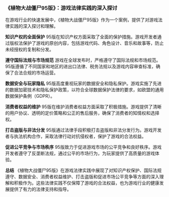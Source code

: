 ### 《植物大战僵尸95版》：游戏法律实践的深入探讨

在游戏行业的快速发展中，《植物大战僵尸95版》作为一个案例，提供了对游戏法律实践的深入探讨和理解。

**知识产权的全面保护**
95版在知识产权方面采取了全面的保护措施。游戏开发者通过版权法保护了游戏的原创内容，包括游戏代码、角色设计、音乐和故事等，防止未经授权的复制和分发。

**遵守国际法规与市场规范**
游戏在全球发布时，严格遵守了国际法规和市场规范。95版遵循了不同国家和地区的进出口法律、税务法规以及游戏内容审查标准，确保了合法合规的市场运营。

**数据安全与玩家隐私**
95版高度重视玩家的数据安全和隐私保护。游戏实施了先进的数据加密技术和隐私保护政策，以符合全球数据保护法律的要求，如欧盟的通用数据保护条例（GDPR）。

**消费者权益的维护**
95版在维护消费者权益方面采取了积极措施。游戏提供了清晰的用户协议、透明的定价策略和公正的售后服务，确保了消费者的知情权和选择权。

**打击盗版与非法分发**
95版通过法律手段积极打击盗版和非法分发行为。游戏开发者与执法机构合作，采取法律行动对抗侵权者，保护了游戏的合法权益。

**促进公平竞争与市场秩序**
95版致力于促进游戏市场的公平竞争和良好秩序。游戏开发者遵守了反垄断法规，通过公平的市场行为，为玩家提供了高质量的游戏体验。

**总结**
《植物大战僵尸95版》在游戏法律实践中展现了对知识产权保护、国际法规遵守、数据安全、消费者权益维护、打击盗版和促进市场公平竞争等方面的深入理解和积极作为。这些法律实践不仅保障了游戏的合法权益，也为游戏行业的健康发展提供了有力的法律支持和指导。